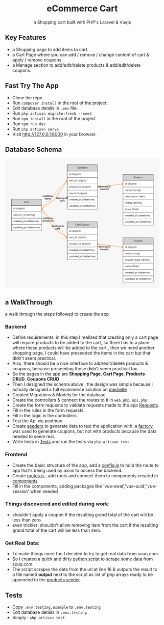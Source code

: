 <h1 align="center">
eCommerce Cart</h1>

<p align="center">
a Shopping cart built with PHP's Laravel & Vuejs 
</p>

## Key Features



- a Shopping page to add items to cart.
- a Cart Page where you can add / remove / change content of cart & apply / remove coupons.
- a Manage section to add/edit/delete products & add/edit/delete coupons.


## Fast Try The App

- Clone the repo.
- Run `composer install` in the root of the project.
- Edit database details in `.env` file.
- Run `php artisan migrate:fresh --seed`
- Run `npm install` in the root of the project
- Run `npm run dev`
- Run `php artisan serve`
- Visit http://127.0.0.1:8000 in your browser.

## Database Schema
![Alt text](docs/graph.png?raw=true "Database Schema")

## a WalkThrough
a walk through the steps followed to create the app
### Backend
- Define requirements: in this step I realized that creating only a cart page will require products to be added to the cart, 
so there has to a place where these products will be added to the cart , then we need another shopping page, I could have preseeded the items in the cart
  but that didn't seem practical.
- Also, there should be a nice interface to add/edit/delete  products & coupons, because preseeding those didn't seem practical too.
- So the pages in the app are  **Shopping Page**, **Cart Page**, **Products CRUD**, **Coupons CRUD**
- Then I designed the schema above , the design was simple because i actually designed a full ecommerce solution on [mediville](https://www.mediville.com)
- Created Migrations & Models for the database.
- Create the controllers & connect the routes to it in `web.php`, `api.php`
- Create the form requests to validate requests made to the app [Requests](app/Http/Requests/ "Requests").
- Fill in the rules in the form requests.
- Fill in the logic in the controllers.
- Test the Api via postman.
- Create [seeders](database/seeders) to generate data to test the application with, a [factory](database/factories/CouponFactory.php) was used to generate coupons, but not with products because the data needed to seem real.  
- Write tests in [Tests](tests/Feature "Tests") and run the tests via `php artisan test`
### Frontend
- Create the basic structure of the app, add a [config.js](resources/js/config.js) to hold the route to app that's being used by axios to access the backend.
- Create [routes.js](resources/js/routes.js) , add routs and connect them to components created in [components](resources/js/components)
- Fill in the components, adding packages like 'vue-swal','vue-uuid','vue-session' when needed
### Things discovered and edited during work:
- shouldn't apply a coupon if the resulting grand total of the cart will be less than zero.
- even trickier: shouldn't allow removing item from the cart if the resulting grand total of the cart will be less than zero.
### Get Real Data:
- To make things more fun I decided to try to get real data from souq.com. 
- So I created a quick and dirty [python script](docs/souq.py) to scrape some data from souq.com.
- The script scrapes the data from the url at line 18 & outputs the result to a file named **output** next to the script as list of php arrays ready to be appended to the [products seeder](database/seeders/ProductSeeder.php) 
## Tests
- Copy `.env.testing.example` to `.env.testing`
- Edit database details in `.env.testing` 
- Simply : `php artisan test`
